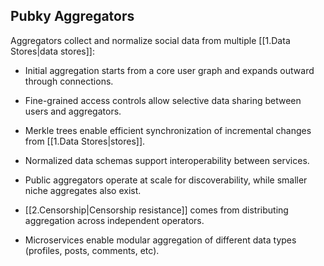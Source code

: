 ## Pubky Aggregators

Aggregators collect and normalize social data from multiple [[1.Data Stores|data stores]]:

- Initial aggregation starts from a core user graph and expands outward through connections.

- Fine-grained access controls allow selective data sharing between users and aggregators.

- Merkle trees enable efficient synchronization of incremental changes from [[1.Data Stores|stores]].

- Normalized data schemas support interoperability between services.

- Public aggregators operate at scale for discoverability, while smaller niche aggregates also exist.

- [[2.Censorship|Censorship resistance]] comes from distributing aggregation across independent operators.

- Microservices enable modular aggregation of different data types (profiles, posts, comments, etc).
